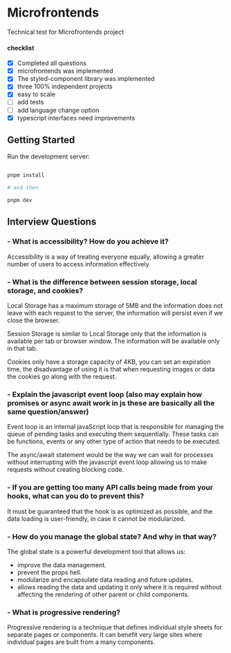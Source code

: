 # Microfrontends

Technical test for Microfrontends project

#### checklist

- [x] Completed all questions
- [x] microfrontends was implemented
- [x] The styled-component library was implemented
- [x] three 100% independent projects
- [x] easy to scale
- [ ] add tests
- [ ] add language change option
- [x] typescript interfaces need improvements

## Getting Started

Run the development server:

```bash

pnpm install

# and then

pnpm dev
```

## Interview Questions

### - What is accessibility? How do you achieve it?

Accessibility is a way of treating everyone equally, allowing a greater number of users to access information effectively.

### - What is the difference between session storage, local storage, and cookies?

Local Storage has a maximum storage of 5MB and the information does not leave with each request to the server, the information will persist even if we close the browser.

Session Storage is similar to Local Storage only that the information is available per tab or browser window. The information will be available only in that tab.

Cookies only have a storage capacity of 4KB, you can set an expiration time, the disadvantage of using it is that when requesting images or data the cookies go along with the request.

### - Explain the javascript event loop (also may explain how promises or async await work in js these are basically all the same question/answer)

Event loop is an internal javaScript loop that is responsible for managing the queue of pending tasks and executing them sequentially. These tasks can be functions, events or any other type of action that needs to be executed.

The async/await statement would be the way we can wait for processes without interrupting with the javascript event loop allowing us to make requests without creating blocking code.

### - If you are getting too many API calls being made from your hooks, what can you do to prevent this?

It must be guaranteed that the hook is as optimized as possible, and the data loading is user-friendly, in case it cannot be modularized.

### - How do you manage the global state? And why in that way?

The global state is a powerful development tool that allows us:

- improve the data management.
- prevent the props hell.
- modularize and encapsulate data reading and future updates.
- allows reading the data and updating it only where it is required without affecting the rendering of other parent or child components.

### - What is progressive rendering?

Progressive rendering is a technique that defines individual style sheets for separate pages or components. It can benefit very large sites where individual pages are built from a many components.
